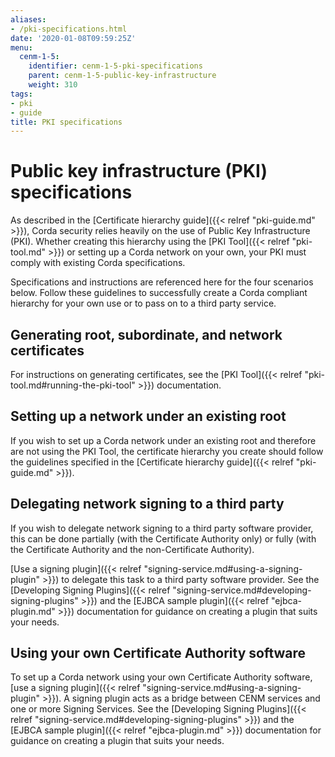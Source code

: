 ```yaml
---
aliases:
- /pki-specifications.html
date: '2020-01-08T09:59:25Z'
menu:
  cenm-1-5:
    identifier: cenm-1-5-pki-specifications
    parent: cenm-1-5-public-key-infrastructure
    weight: 310
tags:
- pki
- guide
title: PKI specifications
---
```


# Public key infrastructure (PKI) specifications

As described in the [Certificate hierarchy guide]({{< relref "pki-guide.md" >}}), Corda security relies heavily on the use of Public Key Infrastructure (PKI). Whether creating this hierarchy using the [PKI Tool]({{< relref "pki-tool.md" >}}) or setting up a Corda network on your own, your PKI must comply with existing Corda specifications.

Specifications and instructions are referenced here for the four scenarios below. Follow these guidelines to successfully create a Corda compliant hierarchy for your own use or to pass on to a third party service.

## Generating root, subordinate, and network certificates

For instructions on generating certificates, see the [PKI Tool]({{< relref "pki-tool.md#running-the-pki-tool" >}}) documentation.

## Setting up a network under an existing root

If you wish to set up a Corda network under an existing root and therefore are not using the PKI Tool, the certificate hierarchy you create should follow the guidelines specified in the [Certificate hierarchy guide]({{< relref "pki-guide.md" >}}). 

## Delegating network signing to a third party

If you wish to delegate network signing to a third party software provider, this can be done partially (with the Certificate Authority only) or fully (with the Certificate Authority and the non-Certificate Authority).

[Use a signing plugin]({{< relref "signing-service.md#using-a-signing-plugin" >}}) to delegate this task to a third party software provider. See the [Developing Signing Plugins]({{< relref "signing-service.md#developing-signing-plugins" >}}) and the [EJBCA sample plugin]({{< relref "ejbca-plugin.md" >}}) documentation for guidance on creating a plugin that suits your needs.

## Using your own Certificate Authority software

To set up a Corda network using your own Certificate Authority software, [use a signing plugin]({{< relref "signing-service.md#using-a-signing-plugin" >}}). A signing plugin acts as a bridge between CENM services and one or more Signing Services. See the [Developing Signing Plugins]({{< relref "signing-service.md#developing-signing-plugins" >}}) and the [EJBCA sample plugin]({{< relref "ejbca-plugin.md" >}}) documentation for guidance on creating a plugin that suits your needs.
